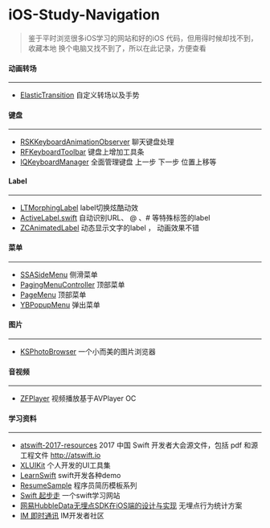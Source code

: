 # iOS-Study-Navigation


>鉴于平时浏览很多iOS学习的网站和好的iOS 代码，但用得时候却找不到，收藏本地 换个电脑又找不到了，所以在此记录，方便查看


#### 动画转场

***
- [ElasticTransition](https://github.com/lkzhao/ElasticTransition)  自定义转场以及手势


#### 键盘 

*** 
- [RSKKeyboardAnimationObserver](https://github.com/ruslanskorb/RSKKeyboardAnimationObserver) 聊天键盘处理
- [RFKeyboardToolbar](https://github.com/ruddfawcett/RFKeyboardToolbar) 键盘上增加工具条
- [IQKeyboardManager](https://github.com/hackiftekhar/IQKeyboardManager) 全面管理键盘 上一步 下一步 位置上移等


#### Label

*** 
- [LTMorphingLabel](https://github.com/lexrus/LTMorphingLabel) label切换炫酷动效
- [ActiveLabel.swift](https://github.com/optonaut/ActiveLabel.swift) 自动识别URL、 @ 、# 等特殊标签的label
- [ZCAnimatedLabel](https://github.com/overboming/ZCAnimatedLabel) 动态显示文字的label ， 动画效果不错



#### 菜单

*** 
- [SSASideMenu](https://github.com/SSA111/SSASideMenu) 侧滑菜单
- [PagingMenuController](https://github.com/kitasuke/PagingMenuController) 顶部菜单
- [PageMenu](https://github.com/PageMenu/PageMenu) 顶部菜单
- [YBPopupMenu](https://github.com/lyb5834/YBPopupMenu) 弹出菜单

#### 图片

*** 
- [KSPhotoBrowser](https://github.com/skx926/KSPhotoBrowser) 一个小而美的图片浏览器

#### 音视频 

***
- [ZFPlayer](https://github.com/renzifeng/ZFPlayer) 视频播放基于AVPlayer OC

#### 学习资料

*** 
- [atswift-2017-resources](https://github.com/atConf/atswift-2017-resources) 2017 中国 Swift 开发者大会源文件，包括 pdf 和源工程文件 http://atswift.io
- [XLUIKit](https://github.com/mengxianliang/XLUIKit) 个人开发的UI工具集
- [LearnSwift](https://github.com/cjiong/LearnSwift)  swift开发各种demo
- [ResumeSample](https://github.com/geekcompany/ResumeSample) 程序员简历模板系列
- [Swift 起步走](https://itisjoe.gitbooks.io/swiftgo/content/database/sqlite.html) 一个swift学习网站
- [网易HubbleData无埋点SDK在iOS端的设计与实现](https://neyoufan.github.io/2017/04/19/ios/%E7%BD%91%E6%98%93HubbleData%E6%97%A0%E5%9F%8B%E7%82%B9SDK%E5%9C%A8iOS%E7%AB%AF%E7%9A%84%E8%AE%BE%E8%AE%A1%E4%B8%8E%E5%AE%9E%E7%8E%B0/) 无埋点行为统计方案
- [IM 即时通讯](http://www.52im.net/thread-464-1-1.html) IM开发者社区
